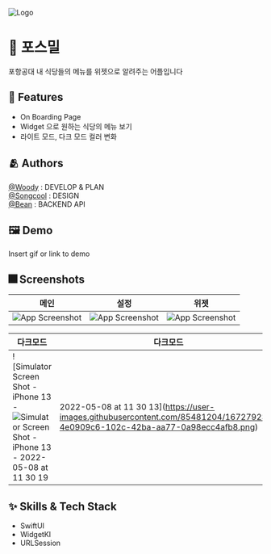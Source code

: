 
![Logo](https://user-images.githubusercontent.com/85481204/167056311-94b53ae3-230f-42b9-ae7a-78758b26ea09.png)



# :iphone: 포스밀 

포항공대 내 식당들의 메뉴를 위젯으로 알려주는 어플입니다


## :pushpin: Features

- On Boarding Page 
- Widget 으로 원하는 식당의 메뉴 보기
- 라이트 모드, 다크 모드 컬러 변화

## :people_hugging: Authors

[@Woody](https://github.com/insub4067) : DEVELOP & PLAN  
[@Songcool](https://github.com/song-cool) : DESIGN  
[@Bean](https://github.com/Park-Wonbin) : BACKEND API  


## :framed_picture: Demo

Insert gif or link to demo


## :fireworks: Screenshots
|메인|설정|위젯
|------|---|---|
|![App Screenshot](https://velog.velcdn.com/images/kim4067/post/41edeb1a-def5-487b-a0f8-c685024a1a93/image.jpeg)|![App Screenshot](https://velog.velcdn.com/images/kim4067/post/32dfb8c6-2f3e-4696-97ac-2cbd1fe6910f/image.jpeg)|![App Screenshot](https://velog.velcdn.com/images/kim4067/post/863c18ef-0954-431c-a812-c0623cb56f59/image.jpeg)|

|다크모드|다크모드
|------|---|
|![Simulator Screen Shot - iPhone 13 - ![Simulator Screen Shot - iPhone 13 - 2022-05-08 at 11 30 19](https://user-images.githubusercontent.com/85481204/167279245-18fcfed6-f62a-4596-86e4-a240949c504a.png)|2022-05-08 at 11 30 13](https://user-images.githubusercontent.com/85481204/167279239-4e0909c6-102c-42ba-aa77-0a98ecc4afb8.png)|



## :sparkles: Skills & Tech Stack
- SwiftUI
- WidgetKI
- URLSession
